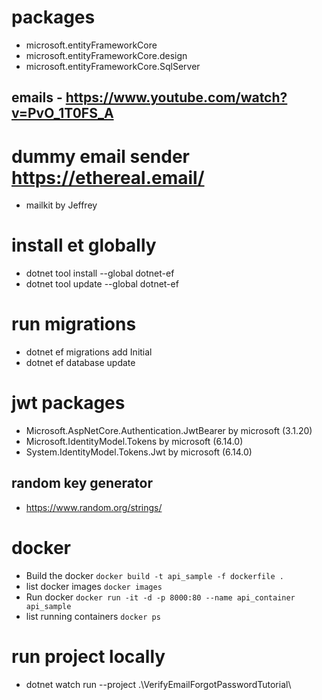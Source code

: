 # packages
- microsoft.entityFrameworkCore
- microsoft.entityFrameworkCore.design
- microsoft.entityFrameworkCore.SqlServer

## emails - https://www.youtube.com/watch?v=PvO_1T0FS_A
# dummy email sender https://ethereal.email/
- mailkit by Jeffrey  

# install et globally
- dotnet tool install --global dotnet-ef
- dotnet tool update --global dotnet-ef

# run migrations
- dotnet ef migrations add Initial
- dotnet ef database update

# jwt packages
- Microsoft.AspNetCore.Authentication.JwtBearer by microsoft (3.1.20)
- Microsoft.IdentityModel.Tokens by microsoft (6.14.0)
- System.IdentityModel.Tokens.Jwt by microsoft (6.14.0)

## random key generator
- https://www.random.org/strings/

# docker 
- Build the docker
`docker build -t api_sample -f dockerfile .`
- list docker images
`docker images`
- Run docker
`docker run -it -d -p 8000:80 --name api_container api_sample`
- list running containers
`docker ps`

# run project locally
- dotnet watch run --project .\VerifyEmailForgotPasswordTutorial\